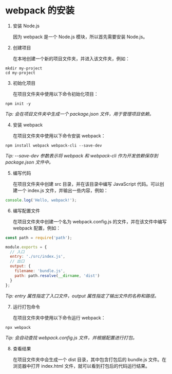 # webpack 的安装

1. 安装 Node.js

    因为 webpack 是一个 Node.js 模块，所以首先需要安装 Node.js。 

2. 创建项目

    在本地创建一个新的项目文件夹，并进入该文件夹，例如：

```
mkdir my-project
cd my-project
```

3. 初始化项目

    在项目文件夹中使用以下命令初始化项目：

```
npm init -y
```

_Tip: 会在项目文件夹中生成一个 package.json 文件，用于管理项目依赖。_

4. 安装 webpack

    在项目文件夹中使用以下命令安装 webpack：

```
npm install webpack webpack-cli --save-dev
```

_Tip: --save-dev 参数表示将 webpack 和 webpack-cli 作为开发依赖保存到 package.json 文件中。_

5. 编写代码

    在项目文件夹中创建 src 目录，并在该目录中编写 JavaScript 代码。可以创建一个 index.js 文件，并输出一些内容，例如：

```javascript
console.log('Hello, webpack!');
```

6. 编写配置文件

    在项目文件夹中创建一个名为 webpack.config.js 的文件，并在该文件中编写 webpack 配置，例如：

```javascript
const path = require('path');

module.exports = {
  // 入口
  entry: './src/index.js',
  // 出口
  output: {
    filename: 'bundle.js',
    path: path.resolve(__dirname, 'dist')
  }
};
```

_Tip: entry 属性指定了入口文件，output 属性指定了输出文件的名称和路径。_

7. 运行打包命令

    在项目文件夹中使用以下命令运行 webpack：

```
npx webpack
```

_Tip: 会自动查找 webpack.config.js 文件，并根据配置进行打包。_

8. 查看结果

    在项目文件夹中会生成一个 dist 目录，其中包含打包后的 bundle.js 文件。在浏览器中打开 index.html 文件，就可以看到打包后的代码运行结果。
